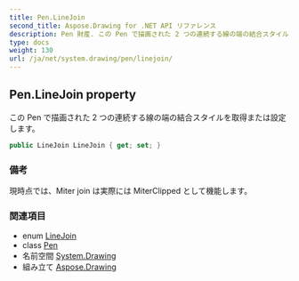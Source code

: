```yaml
---
title: Pen.LineJoin
second_title: Aspose.Drawing for .NET API リファレンス
description: Pen 財産. この Pen で描画された 2 つの連続する線の端の結合スタイルを取得または設定します
type: docs
weight: 130
url: /ja/net/system.drawing/pen/linejoin/
---
```

## Pen.LineJoin property

この Pen で描画された 2 つの連続する線の端の結合スタイルを取得または設定します。

```csharp
public LineJoin LineJoin { get; set; }
```

### 備考

現時点では、Miter join は実際には MiterClipped として機能します。

### 関連項目

* enum [LineJoin](../../../system.drawing.drawing2d/linejoin/)
* class [Pen](../)
* 名前空間 [System.Drawing](../../pen/)
* 組み立て [Aspose.Drawing](../../../)


